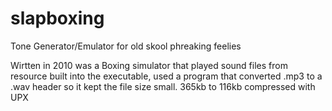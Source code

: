 # slapboxing
Tone Generator/Emulator for old skool phreaking feelies

Wirtten in 2010 was a Boxing simulator that played sound files from resource built into the executable, 
used a program that converted .mp3 to a .wav header so it kept the file size small. 365kb to 116kb compressed with UPX
